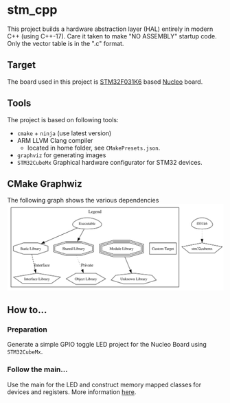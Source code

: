 # stm_cpp
This project builds a hardware abstraction layer (HAL) entirely in modern C++ (using C++-17).
Care it taken to make "NO ASSEMBLY" startup code.
Only the vector table is in the ".c" format.

## Target
The board used in this project is [STM32F031K6](https://www.st.com/en/microcontrollers-microprocessors/stm32f031k6.html) based [Nucleo](https://www.st.com/en/evaluation-tools/nucleo-f031k6.html) board.

## Tools
The project is based on following tools:
* `cmake` + `ninja` (use latest version)
* ARM LLVM Clang compiler
  * located in home folder, see `CMakePresets.json`.
* `graphviz` for generating images
* `STM32CubeMx` Graphical hardware configurator for STM32 devices.

## CMake Graphwiz
The following graph shows the various dependencies
![CMake Graphviz](./.readme/graphviz.svg "Graphviz")

## How to...
### Preparation
Generate a simple GPIO toggle LED project for the Nucleo Board using `STM32CubeMx`.
### Follow the main...
Use the main for the LED and construct memory mapped classes for devices and registers. More information [here](https://youtu.be/uwzuAGtAEFk?si=EDgB50rwYIla1Tlj).